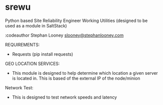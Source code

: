 # srewu
Python based Site Reliability Engineer Working Utilities (designed to be used as a module in SaltStack)

:codeauthor Stephan Looney <slooney@stephanlooney.com>

REQUIREMENTS:
* Requests (pip install requests)


GEO LOCATION SERVICES:
* This module is designed to help determine which location a given server is located in. This is based of the external IP of the node/minion

Network Test:
* This is designed to test network speeds and latency
